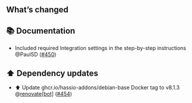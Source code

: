## What’s changed

## 📚 Documentation

- Included required Integration settings in the step-by-step instructions @PaulSD ([#450](https://github.com/hassio-addons/addon-nut/pull/450))

## ⬆️ Dependency updates

- ⬆️ Update ghcr.io/hassio-addons/debian-base Docker tag to v8.1.3 @[renovate[bot]](https://github.com/apps/renovate) ([#454](https://github.com/hassio-addons/addon-nut/pull/454))
